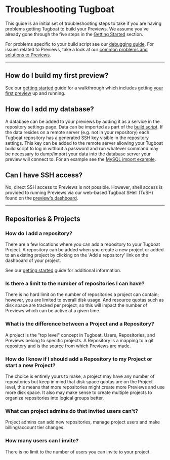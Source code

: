 # Troubleshooting Tugboat

This guide is an initial set of troubleshooting steps to take if you are having
problems getting Tugboat to build your Previews. We assume you've already gone
through the five steps in the [Getting Started](../getting-started/index.md)
section.

For problems specific to your build script see our
[debugging guide](build-script-debug/index.md). For issues related to Previews,
take a look at our
[common problems and solutions to Previews](debugging-previews/index.md).

---

## How do I build my first preview?

See our [getting started](../getting-started/index.md) guide for a walkthrough
which includes getting
[your first preview](../getting-started/create-a-preview/index.md) up and
running.

## How do I add my database?

A database can be added to your previews by adding it as a service in the
repository settings page. Data can be imported as part of the
[build script](../build-script/index.md). If the data resides on a remote server
(e.g. not in your repository) each Tugboat repository has a generated SSH key
visible in the repository settings. This key can be added to the remote server
allowing your Tugboat build script to log in without a password and run whatever
command may be necessary to dump/import your data into the database server your
preview will connect to. For an example see the
[MySQL import example](../build-script/examples/features/import-mysql-database/index.md).

## Can I have SSH access?

No, direct SSH access to Previews is not possible. However, shell access is
provided to running Previews via our web-based Tugboat SHell (TuSH) found on the
[preview's dashboard](../tugboat-dashboard/previews/index.md).

---

## Repositories & Projects

### How do I add a repository?

There are a few locations where you can add a repository to your Tugboat
Project. A repository can be added when you create a new project or added to an
existing project by clicking on the 'Add a repository' link on the dashboard of
your project.

See our [getting started](../getting-started/index.md) guide for additional
information.

### Is there a limit to the number of repositories I can have?

There is no hard limit on the number of repositories a project can contain;
however, you are limited to overall disk usage. And resource quotas such as disk
space are tracked per project, so this will impact the number of Previews which
can be active at a given time.

### What is the difference between a Project and a Repository?

A project is the "top level" concept in Tugboat. Users, Repositories, and
Previews belong to specific projects. A Repository is a mapping to a git
repository and is the source from which Previews are made.

### How do I know if I should add a Repository to my Project or start a new Project?

The choice is entirely yours to make, a project may have any number of
repositories but keep in mind that disk space quotas are on the Project level,
this means that more repositories might create more Previews and use more disk
space. It also may make sense to create multiple projects to organize
repositories into logical groups better.

### What can project admins do that invited users can't?

Project admins can add new repositories, manage project users and make
billing/account tier changes.

### How many users can I invite?

There is no limit to the number of users you can invite to your project.
